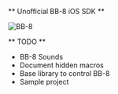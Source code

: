 ** Unofficial BB-8 iOS SDK **

![BB-8](https://pbs.twimg.com/media/COdlnAbWUAE0tbG.jpg:large "BB-8")

** TODO **
- BB-8 Sounds
- Document hidden macros
- Base library to control BB-8
- Sample project
